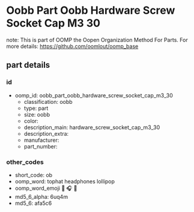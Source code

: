 # Oobb Part Oobb Hardware Screw Socket Cap M3 30  

note: This is part of OOMP the Oopen Organization Method For Parts. For more details: https://github.com/oomlout/oomp_base

##  part details





### id
* oomp_id: oobb_part_oobb_hardware_screw_socket_cap_m3_30
  * classification: oobb
  * type: part
  * size: oobb
  * color: 
  * description_main: hardware_screw_socket_cap_m3_30
  * description_extra: 
  * manufacturer: 
  * part_number: 

### other_codes
* short_code: ob
* oomp_word: tophat headphones lollipop
* oomp_word_emoji :tophat: :headphones: :lollipop:
* md5_6_alpha: 6uq4m
* md5_6: afa5c6